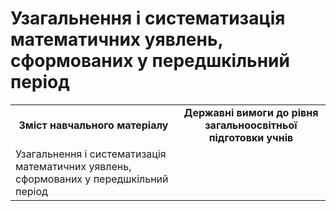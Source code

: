 # Узагальнення і систематизація математичних уявлень, сформованих у передшкільний період
<table>
  <tr>
    <td align="center"><b>Зміст навчального матеріалу<b></td>
    <td align="center"><b>Державні вимоги до рівня загальноосвітньої підготовки учнів</b></td>
  </tr>
  <tr>
    <td>Узагальнення і систематизація математичних уявлень, сформованих у передшкільний період</td>
    <td></td>
  </tr>
</table>


